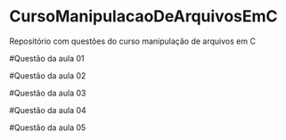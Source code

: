 # CursoManipulacaoDeArquivosEmC
Repositório com questões do curso manipulação de arquivos em C

#Questão da aula 01

#Questão da aula 02

#Questão da aula 03

#Questão da aula 04

#Questão da aula 05
